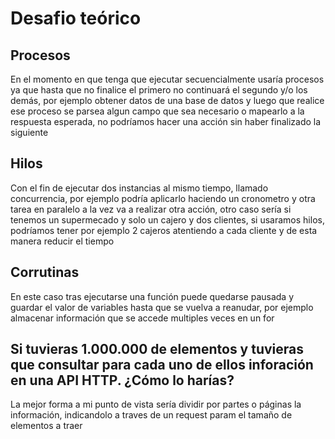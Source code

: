 # Desafio teórico

## Procesos

En el momento en que tenga que ejecutar secuencialmente usaría procesos ya que hasta que no finalice el primero no continuará el segundo y/o los demás, por ejemplo obtener datos de una base de datos y luego que realice ese proceso se parsea algun campo que sea necesario o mapearlo a la respuesta esperada, no podríamos hacer una acción sin haber finalizado la siguiente

## Hilos
Con el fin de ejecutar dos instancias al mismo tiempo, llamado concurrencia, por ejemplo podría aplicarlo haciendo un cronometro y otra tarea en paralelo a la vez va a realizar otra acción, otro caso sería si tenemos un supermecado y solo un cajero y dos clientes, si usaramos hilos, podríamos tener por ejemplo 2 cajeros atentiendo a cada cliente y de esta manera reducir el tiempo

## Corrutinas

En este caso tras ejecutarse una función puede quedarse pausada y guardar el valor de variables hasta que se vuelva a reanudar, por ejemplo almacenar información que se accede multiples veces en un for


## Si tuvieras 1.000.000 de elementos y tuvieras que consultar para cada uno de ellos inforación en una API HTTP. ¿Cómo lo harías? 
La mejor forma a mi punto de vista sería dividir por partes o páginas la información, indicandolo a traves de un request param el tamaño de elementos a traer 